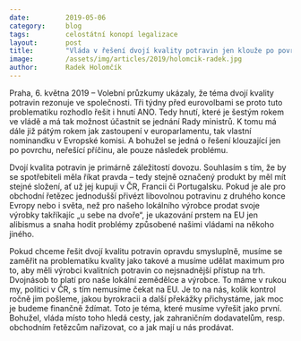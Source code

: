 ```yaml
---
date:         2019-05-06
category:     blog
tags:         celostátní konopí legalizace
layout:       post
title:        "Vláda v řešení dvojí kvality potravin jen klouže po povrchu. Podpořit musíme lokální zemědělce a výrobce, komentuje poslanec Radek Holomčík"
image:        /assets/img/articles/2019/holomcik-radek.jpg
author:       Radek Holomčík
---
```



Praha, 6. května 2019 – Volební průzkumy ukázaly, že téma dvojí kvality potravin rezonuje ve společnosti. Tři týdny před eurovolbami se proto tuto problematiku rozhodlo řešit i hnutí ANO. Tedy hnutí, které je šestým rokem ve vládě a má tak možnost účastnit se jednání Rady ministrů. K tomu má dále již pátým rokem jak zastoupení v europarlamentu, tak vlastní nominandku v Evropské komisi. A bohužel se jedná o řešení klouzající jen po povrchu, neřešící příčinu, ale pouze následek problému.

Dvojí kvalita potravin je primárně záležitostí dovozu. Souhlasím s tím, že by se spotřebiteli měla říkat pravda – tedy stejně označený produkt by měl mít stejné složení, ať už jej kupuji v ČR, Francii či Portugalsku. Pokud je ale pro obchodní řetězec jednodušší přivézt libovolnou potravinu z druhého konce Evropy nebo i světa, než pro našeho lokálního výrobce prodat svoje výrobky takříkajíc  „u sebe na dvoře“, je ukazování prstem na EU jen alibismus a snaha hodit problémy způsobené našimi vládami na někoho jiného.

Pokud chceme řešit dvojí kvalitu potravin opravdu smysluplně, musíme se zaměřit na problematiku kvality jako takové a musíme udělat maximum pro to, aby měli výrobci kvalitních potravin co nejsnadnější přístup na trh. Dvojnásob to platí pro naše lokální zemědělce a výrobce. To máme v rukou my, politici v ČR, s tím nemusíme čekat na EU. Je to na nás, kolik kontrol ročně jim pošleme, jakou byrokracii a další překážky přichystáme, jak moc je budeme finančně ždímat. Toto je téma, které musíme vyřešit jako první. Bohužel, vláda místo toho hledá cesty, jak zahraničním dodavatelům, resp. obchodním řetězcům nařizovat, co a jak mají u nás prodávat.
